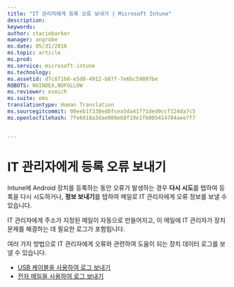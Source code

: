 ```yaml
---
title: "IT 관리자에게 등록 오류 보내기 | Microsoft Intune"
description: 
keywords: 
author: staciebarker
manager: angrobe
ms.date: 05/31/2016
ms.topic: article
ms.prod: 
ms.service: microsoft-intune
ms.technology: 
ms.assetid: d7c871b8-e5d8-4912-b87f-7e6bc59897be
ROBOTS: NOINDEX,NOFOLLOW
ms.reviewer: esmich
ms.suite: ems
translationtype: Human Translation
ms.sourcegitcommit: 08eeb1f330ed8fcea5da41f71ded0ccf124da7c5
ms.openlocfilehash: 7fe6918a3dae009e68f19e1fb005414704aee7f7


---
```



# IT 관리자에게 등록 오류 보내기

Intune에 Android 장치를 등록하는 동안 오류가 발생하는 경우 **다시 시도**를 탭하여 등록을 다시 시도하거나, **정보 보내기**를 탭하여 메일로 IT 관리자에게 오류 정보를 보낼 수 있습니다.

IT 관리자에게 주소가 지정된 메일이 자동으로 만들어지고, 이 메일에 IT 관리자가 장치 문제를 해결하는 데 필요한 로그가 포함됩니다.

여러 가지 방법으로 IT 관리자에게 오류와 관련하여 도움이 되는 장치 데이터 로그를 보낼 수 있습니다.

- [USB 케이블을 사용하여 로그 보내기](send-diagnostic-data-logs-to-your-it-administrator-using-a-usb-cable-android.md)
- [전자 메일을 사용하여 로그 보내기](send-diagnostic-data-logs-to-your-it-administrator-using-email-android.md)




<!--HONumber=Aug16_HO5-->


